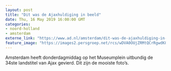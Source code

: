 ```yaml
---
layout: post
title: "Dit was de Ajaxhuldiging in beeld"
date: Thu, 16 May 2019 16:00:00 GMT
categories: 
- noord-holland 
- amsterdam 
externe_link: "https://www.ad.nl/amsterdam/dit-was-de-ajaxhuldiging-in-beeld~a6adb3d0e/"
feature_image: "https://images2.persgroep.net/rcs/wDVA0OUjZRMtQCrRgwdK8OgPVVI/diocontent/148532922/_fitwidth/400/?appId=21791a8992982cd8da851550a453bd7f&quality=0.7"
---
```


Amsterdam heeft donderdagmiddag op het Museumplein uitbundig de 34ste landstitel van Ajax gevierd. Dit zijn de mooiste foto’s.
